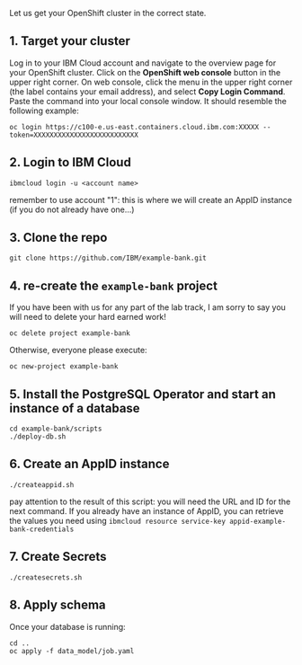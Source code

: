 Let us get your OpenShift cluster in the correct state.

## 1. Target your cluster

Log in to your IBM Cloud account and navigate to the overview page for your OpenShift cluster. Click on the **OpenShift web console** button in the upper right corner. On web console, click the menu in the upper right corner (the label contains your email address), and select **Copy Login Command**. Paste the command into your local console window. It should resemble the following example:

```
oc login https://c100-e.us-east.containers.cloud.ibm.com:XXXXX --token=XXXXXXXXXXXXXXXXXXXXXXXXXX
```

## 2. Login to IBM Cloud

```
ibmcloud login -u <account name>
```

remember to use account "1": this is where we will create an AppID instance (if you do not already have one...)


## 3. Clone the repo

```
git clone https://github.com/IBM/example-bank.git
```

## 4. re-create the `example-bank` project

If you have been with us for any part of the lab track, I am sorry to say you will need to delete your hard earned work!

```
oc delete project example-bank
```

Otherwise, everyone please execute:

```
oc new-project example-bank
```

## 5. Install the PostgreSQL Operator and start an instance of a database

```
cd example-bank/scripts
./deploy-db.sh
```

## 6. Create an AppID instance

```
./createappid.sh
```

pay attention to the result of this script: you will need the URL and ID for the next command.  If you already have an instance of AppID, you can retrieve the values you need using `ibmcloud resource service-key appid-example-bank-credentials`

## 7. Create Secrets

```
./createsecrets.sh
```

## 8. Apply schema

Once your database is running:

```
cd ..
oc apply -f data_model/job.yaml
```


